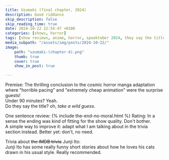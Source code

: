```yaml
---
title: Uzumaki (final chapter, 2024)
description: Good riddance
skip_description: false
skip_reading_time: true
date: 2024-10-22 22:54:47 +0100
categories: [shows, horror]
tags: [show reviews, anime, horror, spooktober 2024, they say the title]
media_subpath: "/assets/img/posts/2024-10-22/"
image:
    path: "uzumaki-(chapter-4).png"
    thumb: true
    cover: true
    show_in_post: true

---
```

<span class="reviewsection">Premise:</span> The thrilling conclusion to the cosmic horror manga adaptation where "horrible pacing" and "extremely cheap animation" were the surprise guests!<br/>
<span class="reviewsection">Under 90 minutes?</span> Yeah.<br/>
<span class="reviewsection">Do they say the title?</span> oh, *take a wild guess*.

<span class="reviewsection">One sentence review:</span>
{% include the-end-no-moral.html %}
<span class="reviewsection">Rating:</span> In a sense the ending was kind of fitting for the show quality. Don't bother.<br/>
<span class="reviewsection">A simple way to improve it:</span> adapt what I am talking about in the trivia section instead. Better yet: don't, no need.

<span class="reviewsection">Trivia about ~~the IMDB trivia~~ Junji Ito:</span><br/>
Junji Ito has some really funny short stories about how he loves his cats drawn in his usual style. Really recommended.